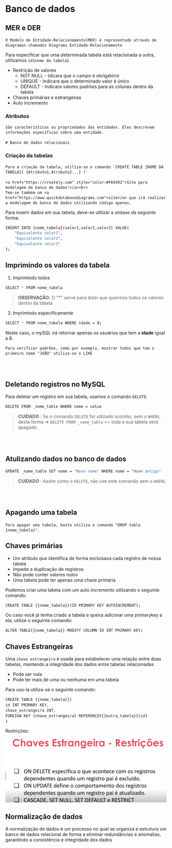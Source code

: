 # Banco de dados

## MER e DER
    O Modelo de Entidade-Relacionamento(MER) é representado através de diagramas chamados Diagrams Entidade-Relacionamento


Para especificar que uma determinada tabela está relacionada a outra, utilizamos `id{nome da tabela}` 

        
- Restrição de valores
    - NOT NULL - Idicara que o campo é obrigatório
    - UNIQUE - Indicara que o determinado valor é único
    - DEFAULT - Indicara valores padrões para as colunas dentro da tabela
- Chaves primárias e estrangeiras
- Auto incremento


### Atributos
    São características ou propriedades das entidades. Eles descrevem informações específicas sobre uma entidade.

    # Banco de dados relacionais


### Criação da tabelas
    Para a criação da tabela, utiliza-se o comando `CREATE TABLE {NOME DA TABELA}( {Atributo1,Atributo2...} )`

    <a href="https://creately.com" style="color:#F69392">Site para modelagem de banco de dados¹</a><br>
    Tem-se também um <a href="https://www.quickdatabasediagrams.com">site</a> que irá realizar a modelagem de banco de dados utilizando código apenas. 

Para inserir dados em sua tabela, deve-se utilizar a sintaxe da seguinte forma:
````bash
INSERT INTO {nome_tabela}(valor1,valor2,valor2) VALUE(
    "Equivalente valor1",
    "Equivalente valor2",
    "Equivalente valor3"
);
````

## Imprimindo os valores da tabela

1. Imprimindo todos

````bash
SELECT * FROM nome_tabela
````
>**OBSERVAÇÃO**: O "\*" serve para dizer que quermos todos os valores dentro da tabela

2. Imprimindo especificamente
````bash
SELECT * FROM nome_tabela WHERE idade = 8; 
````
Neste caso, o mySQL irá retornar apenas os usuários que tem a **idade** igual a 8. 

    Para verificar padrões, como por exemplo, mostrar todos que tem o primeiro nome "JOÃO" utiliza-se o LIKE
<br>
<br>

## Deletando registros no MySQL

Para deletar um registro em sua tabela, usamos o comando `DELETE`:
````bash
DELETE FROM _nome_table WHERE nome = value
````
>**CUIDADO** : Se o comando `DELETE` for utlizado sozinho, sem o `WHERE`, desta forma => `DELETE FROM _name_table` <= toda a sua tabela será apagado. 

<br>
<br>

## Atulizando dados no banco de dados

````bash
UPDATE _name_table SET nome = "Novo nome" WHERE nome = "Nome antigo"
````

>**CUIDADO** : Assim como o `DELETE`, não use este comando sem o `WHERE`.

<br>
<br>

## Apagando uma tabela
    Para apagar uma tabela, basta utiliza o comando "DROP table {nome_tabela}".

## Chaves primárias
- Um atributo que identifica de forma excluisava cada registro de nossa tabela
-  Impede a duplicação de registros
- Não pode conter valores nulos
- Uma tabela pode ter apenas uma chave primária

Podemos criar uma tabela com um auto incremento utilizando o seguinte comando:
````bash
CREATE TABLE {{nome_tabela}}(ID PRIMARY KEY AUTOINCREMENT);
````
Ou caso você já tenha criado a tabela e queira adiconar uma primarykey a ela, utilize o seguinte comando:
````bash
ALTER TABLE{{nome_tabela}} MODIFY COLUMN ID INT PRIMARY KEY;
````

## Chaves Estrangeiras

Uma `chave estrangeira` é usada para estabelecer uma relação entre duas  tabelas, mantendo a integridade dos dados entre tabelas relacionadas

- Pode ser nula
- Pode ter mais de uma ou nenhuma em uma tabela

Para usa-la utiliza-se o seguinte comando:
````bash
CREATE TABLE {{nome_tabela}}(
id INT PRIMARY KEY,
chave_estrangeira INT,
FOREIGN KEY (chave_estrangeira) REFERENCES{{outra_tabela}}(id)
)
````
  Restrições:
  <img src="./da.png">

## Normalização de dados
  A normalização de dados é um processo no qual se organiza e estrutura um banco de dados relacional de forma a eliminar redundâncias e anomalias, garantindo a consistência e integridade dos dados
